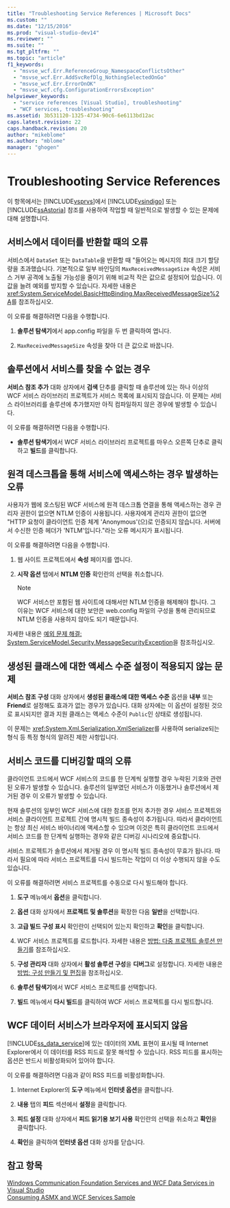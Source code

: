```yaml
---
title: "Troubleshooting Service References | Microsoft Docs"
ms.custom: ""
ms.date: "12/15/2016"
ms.prod: "visual-studio-dev14"
ms.reviewer: ""
ms.suite: ""
ms.tgt_pltfrm: ""
ms.topic: "article"
f1_keywords: 
  - "msvse_wcf.Err.ReferenceGroup_NamespaceConflictsOther"
  - "msvse_wcf.Err.AddSvcRefDlg_NothingSelectedOnGo"
  - "msvse_wcf.Err.ErrorOnOK"
  - "msvse_wcf.cfg.ConfigurationErrorsException"
helpviewer_keywords: 
  - "service references [Visual Studio], troubleshooting"
  - "WCF services, troubleshooting"
ms.assetid: 3b531120-1325-4734-90c6-6e6113bd12ac
caps.latest.revision: 22
caps.handback.revision: 20
author: "mikeblome"
ms.author: "mblome"
manager: "ghogen"
---
```

# Troubleshooting Service References
이 항목에서는 [!INCLUDE[vsprvs](../code-quality/includes/vsprvs_md.md)]에서 [!INCLUDE[vsindigo](../data-tools/includes/vsindigo_md.md)] 또는 [!INCLUDE[ssAstoria](../data-tools/includes/ssastoria_md.md)] 참조를 사용하여 작업할 때 일반적으로 발생할 수 있는 문제에 대해 설명합니다.  
  
## 서비스에서 데이터를 반환할 때의 오류  
 서비스에서 `DataSet` 또는 `DataTable`을 반환할 때 "들어오는 메시지의 최대 크기 할당량을 초과했습니다.  기본적으로 일부 바인딩의 `MaxReceivedMessageSize` 속성은 서비스 거부 공격에 노출될 가능성을 줄이기 위해 비교적 작은 값으로 설정되어 있습니다.  이 값을 늘려 예외를 방지할 수 있습니다.  자세한 내용은 <xref:System.ServiceModel.BasicHttpBinding.MaxReceivedMessageSize%2A>를 참조하십시오.  
  
 이 오류를 해결하려면 다음을 수행합니다.  
  
1.  **솔루션 탐색기**에서 app.config 파일을 두 번 클릭하여 엽니다.  
  
2.  `MaxReceivedMessageSize` 속성을 찾아 더 큰 값으로 바꿉니다.  
  
## 솔루션에서 서비스를 찾을 수 없는 경우  
 **서비스 참조 추가** 대화 상자에서 **검색** 단추를 클릭할 때 솔루션에 있는 하나 이상의 WCF 서비스 라이브러리 프로젝트가 서비스 목록에 표시되지 않습니다.  이 문제는 서비스 라이브러리를 솔루션에 추가했지만 아직 컴파일하지 않은 경우에 발생할 수 있습니다.  
  
 이 오류를 해결하려면 다음을 수행합니다.  
  
-   **솔루션 탐색기**에서 WCF 서비스 라이브러리 프로젝트를 마우스 오른쪽 단추로 클릭하고 **빌드**를 클릭합니다.  
  
## 원격 데스크톱을 통해 서비스에 액세스하는 경우 발생하는 오류  
 사용자가 웹에 호스팅된 WCF 서비스에 원격 데스크톱 연결을 통해 액세스하는 경우 관리자 권한이 없으면 NTLM 인증이 사용됩니다.  사용자에게 관리자 권한이 없으면 "HTTP 요청이 클라이언트 인증 체계 'Anonymous'\(으\)로 인증되지 않습니다.  서버에서 수신한 인증 헤더가 'NTLM'입니다."라는 오류 메시지가 표시됩니다.  
  
 이 오류를 해결하려면 다음을 수행합니다.  
  
1.  웹 사이트 프로젝트에서 **속성** 페이지를 엽니다.  
  
2.  **시작 옵션** 탭에서 **NTLM 인증** 확인란의 선택을 취소합니다.  
  
    > [!NOTE]
    >  WCF 서비스만 포함된 웹 사이트에 대해서만 NTLM 인증을 해제해야 합니다.  그 이유는 WCF 서비스에 대한 보안은 web.config 파일의 구성을 통해 관리되므로  NTLM 인증을 사용하지 않아도 되기 때문입니다.  
  
 자세한 내용은 [예외 문제 해결: System.ServiceModel.Security.MessageSecurityException](../misc/troubleshooting-exceptions-system-servicemodel-security-messagesecurityexception.md)을 참조하십시오.  
  
## 생성된 클래스에 대한 액세스 수준 설정이 적용되지 않는 문제  
 **서비스 참조 구성** 대화 상자에서 **생성된 클래스에 대한 액세스 수준** 옵션을 **내부** 또는 **Friend**로 설정해도 효과가 없는 경우가 있습니다.  대화 상자에는 이 옵션이 설정된 것으로 표시되지만 결과 지원 클래스는 액세스 수준이 `Public`인 상태로 생성됩니다.  
  
 이 문제는 <xref:System.Xml.Serialization.XmlSerializer>를 사용하여 serialize되는 형식 등 특정 형식의 알려진 제한 사항입니다.  
  
## 서비스 코드를 디버깅할 때의 오류  
 클라이언트 코드에서 WCF 서비스의 코드를 한 단계씩 실행할 경우 누락된 기호와 관련된 오류가 발생할 수 있습니다.  솔루션의 일부였던 서비스가 이동했거나 솔루션에서 제거된 경우 이 오류가 발생할 수 있습니다.  
  
 현재 솔루션의 일부인 WCF 서비스에 대한 참조를 먼저 추가한 경우 서비스 프로젝트와 서비스 클라이언트 프로젝트 간에 명시적 빌드 종속성이 추가됩니다.  따라서 클라이언트는 항상 최신 서비스 바이너리에 액세스할 수 있으며 이것은 특히 클라이언트 코드에서 서비스 코드를 한 단계씩 실행하는 경우와 같은 디버깅 시나리오에 중요합니다.  
  
 서비스 프로젝트가 솔루션에서 제거될 경우 이 명시적 빌드 종속성이 무효가 됩니다.  따라서 필요에 따라 서비스 프로젝트를 다시 빌드하는 작업이 더 이상 수행되지 않을 수도 있습니다.  
  
 이 오류를 해결하려면 서비스 프로젝트를 수동으로 다시 빌드해야 합니다.  
  
1.  **도구** 메뉴에서 **옵션**을 클릭합니다.  
  
2.  **옵션** 대화 상자에서 **프로젝트 및 솔루션**을 확장한 다음 **일반**을 선택합니다.  
  
3.  **고급 빌드 구성 표시** 확인란이 선택되어 있는지 확인하고 **확인**을 클릭합니다.  
  
4.  WCF 서비스 프로젝트를 로드합니다.  자세한 내용은 [방법: 다중 프로젝트 솔루션 만들기](http://msdn.microsoft.com/ko-kr/02ecd6dd-0114-46fe-b335-ba9c5e3020d6)를 참조하십시오.  
  
5.  **구성 관리자** 대화 상자에서 **활성 솔루션 구성**을 **디버그**로 설정합니다.  자세한 내용은 [방법: 구성 만들기 및 편집](../ide/how-to-create-and-edit-configurations.md)을 참조하십시오.  
  
6.  **솔루션 탐색기**에서 WCF 서비스 프로젝트를 선택합니다.  
  
7.  **빌드** 메뉴에서 **다시 빌드**를 클릭하여 WCF 서비스 프로젝트를 다시 빌드합니다.  
  
## WCF 데이터 서비스가 브라우저에 표시되지 않음  
 [!INCLUDE[ss_data_service](../data-tools/includes/ss_data_service_md.md)]에 있는 데이터의 XML 표현이 표시될 때 Internet Explorer에서 이 데이터를 RSS 피드로 잘못 해석할 수 있습니다.  RSS 피드를 표시하는 옵션은 반드시 비활성화되어 있어야 합니다.  
  
 이 오류를 해결하려면 다음과 같이 RSS 피드를 비활성화합니다.  
  
1.  Internet Explorer의 **도구** 메뉴에서 **인터넷 옵션**을 클릭합니다.  
  
2.  **내용** 탭의 **피드** 섹션에서 **설정**을 클릭합니다.  
  
3.  **피드 설정** 대화 상자에서 **피드 읽기용 보기 사용** 확인란의 선택을 취소하고 **확인**을 클릭합니다.  
  
4.  **확인**을 클릭하여 **인터넷 옵션** 대화 상자를 닫습니다.  
  
## 참고 항목  
 [Windows Communication Foundation Services and WCF Data Services in Visual Studio](../data-tools/windows-communication-foundation-services-and-wcf-data-services-in-visual-studio.md)   
 [Consuming ASMX and WCF Services Sample](http://msdn.microsoft.com/ko-kr/788ddf2c-2ac1-416b-8789-2fbb1e29b8fe)